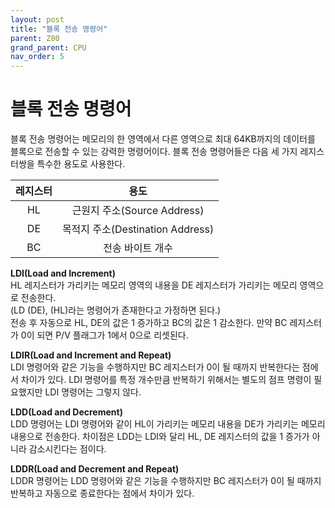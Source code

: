 ```yaml
---
layout: post
title: "블록 전송 명령어"
parent: Z80
grand_parent: CPU
nav_order: 5
---
```


# 블록 전송 명령어
블록 전송 명령어는 메모리의 한 영역에서 다른 영역으로 최대 64KB까지의 데이터를 블록으로 전송할 수 있는 강력한 명령어이다. 
블록 전송 명령어들은 다음 세 가지 레지스터쌍을 특수한 용도로 사용한다.  
  

|레지스터|용도                           |
|:----:|:----------------------------:|
|HL    |근원지 주소(Source Address)     |
|DE    |목적지 주소(Destination Address)|
|BC    |전송 바이트 개수                 |

  

**LDI(Load and Increment)**  
HL 레지스터가 가리키는 메모리 영역의 내용을 DE 레지스터가 가리키는 메모리 영역으로 전송한다.  
(LD (DE), (HL)라는 명령어가 존재한다고 가정하면 된다.)  
전송 후 자동으로 HL, DE의 값은 1 증가하고 BC의 값은 1 감소한다. 만약 BC 레지스터가 0이 되면 P/V 플래그가 1에서 0으로 리셋된다.  
  
**LDIR(Load and Increment and Repeat)**  
LDI 명령어와 같은 기능을 수행하지만 BC 레지스터가 0이 될 때까지 반복한다는 점에서 차이가 있다. LDI 명령어를 특정 개수만큼 반복하기 위해서는 별도의 점프 명령이 필요했지만 LDI 명령어는 그렇지 않다.  
  
​**LDD(Load and Decrement)**  
LDD 명령어는 LDI 명령어와 같이 HL이 가리키는 메모리 내용을 DE가 가리키는 메모리 내용으로 전송한다. 차이점은 LDD는 LDI와 달리 HL, DE 레지스터의 값을 1 증가가 아니라 감소시킨다는 점이다.  
  
​**LDDR(Load and Decrement and Repeat)**  
LDDR 명령어는 LDD 명령어와 같은 기능을 수행하지만 BC 레지스터가 0이 될 때까지 반복하고 자동으로 종료한다는 점에서 차이가 있다.  